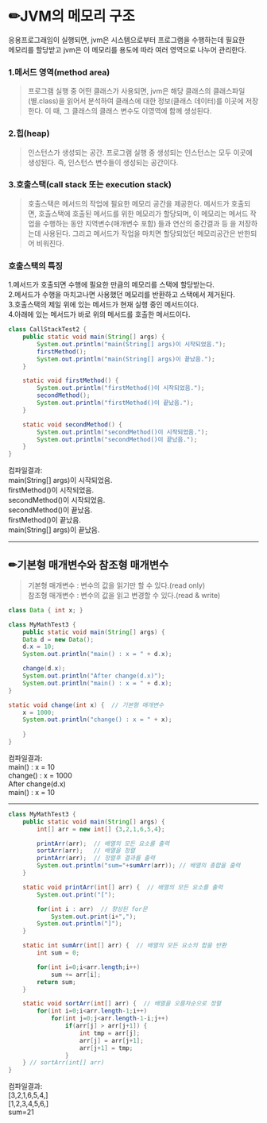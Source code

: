 # ✏JVM의 메모리 구조  

응용프로그래임이 실행되면, jvm은 시스템으로부터 프로그램을 수행하는데 필요한  
메모리를 할당받고 jvm은 이 메모리를 용도에 따라 여러 영역으로 나누어 관리한다.  

### 1.메서드 영역(method area)   
> 프로그램 실행 중 어떤 클래스가 사용되면, jvm은 해당 클래스의 클래스파일(별.class)을 읽어서 분석하여 
> 클래스에 대한 정보(클래스 데이터)를 이곳에 저장한다. 이 때, 그 클래스의 클래스 변수도 이영역에 함께 생성된다.
 
### 2.힙(heap)  
> 인스턴스가 생성되는 공간. 프로그램 실행 중 생성되는 인스턴스는 모두 이곳에 생성된다. 즉, 인스턴스 변수들이 
> 생성되는 공간이다.  

### 3.호출스택(call stack 또는 execution stack)  
> 호출스택은 메서드의 작업에 필요한 메모리 공간을 제공한다. 메서드가 호출되면, 호출스택에 호출된 메서드를 위한
> 메모리가 할당되며, 이 메모리는 메서드 작업을 수행하는 동안 지역변수(매개변수 포함) 들과 연산의 중간결과 등
> 을 저장하는데 사용된다. 그리고 메서드가 작업을 마치면 할당되었던 메모리공간은 반한되어 비워진다.  

### 호출스택의 특징  
1.메서드가 호출되면 수행에 필요한 만큼의 메모리를 스택에 할당받는다.  
2.메서드가 수행을 마치고나면 사용했던 메모리를 반환하고 스택에서 제거된다.  
3.호출스택의 제일 위에 있는 메서드가 현재 실행 중인 메서드이다.  
4.아래에 있는 메서드가 바로 위의 메서드를 호출한 메서드이다.  
 
```java
class CallStackTest2 {
	public static void main(String[] args) {
		System.out.println("main(String[] args)이 시작되었음.");
		firstMethod();
		System.out.println("main(String[] args)이 끝났음.");
	}

	static void firstMethod() {
		System.out.println("firstMethod()이 시작되었음.");
		secondMethod();
		System.out.println("firstMethod()이 끝났음.");		
	}

	static void secondMethod() {
		System.out.println("secondMethod()이 시작되었음.");
		System.out.println("secondMethod()이 끝났음.");		
	}
}
```
컴파일결과:  
main(String[] args)이 시작되었음.  
firstMethod()이 시작되었음.  
secondMethod()이 시작되었음.  
secondMethod()이 끝났음.  
firstMethod()이 끝났음.  
main(String[] args)이 끝났음.  

---
## ✏기본형 매개변수와 참조형 매개변수  

> 기본형 매개변수 : 변수의 값을 읽기만 할 수 있다.(read only)  
> 참조형 매개변수 : 변수의 값을 읽고 변경할 수 있다.(read & write)

```java
class Data { int x; }

class MyMathTest3 {
	public static void main(String[] args) {
	Data d = new Data();
	d.x = 10;
	System.out.println("main() : x = " + d.x);

	change(d.x);
	System.out.println("After change(d.x)");
	System.out.println("main() : x = " + d.x);
}

static void change(int x) {  // 기본형 매개변수 
	x = 1000;
	System.out.println("change() : x = " + x);
	
	}
}
```
컴파일결과:  
main() : x = 10  
change() : x = 1000  
After change(d.x)  
main() : x = 10  
  
  
 ---
```java
class MyMathTest3 {
	public static void main(String[] args) {
		int[] arr = new int[] {3,2,1,6,5,4};

		printArr(arr);  // 배열의 모든 요소를 출력
		sortArr(arr);   // 배열을 정렬
		printArr(arr);  // 정렬후 결과를 출력
		System.out.println("sum="+sumArr(arr)); // 배열의 총합을 출력
	}

	static void printArr(int[] arr) {  // 배열의 모든 요소를 출력
		System.out.print("[");

		for(int i : arr)  // 향상된 for문
			System.out.print(i+",");
		System.out.println("]");
	}

	static int sumArr(int[] arr) {  // 배열의 모든 요소의 합을 반환
		int sum = 0;

		for(int i=0;i<arr.length;i++)
			sum += arr[i];
		return sum;
	}

	static void sortArr(int[] arr) {  // 배열을 오름차순으로 정렬
		for(int i=0;i<arr.length-1;i++)
			for(int j=0;j<arr.length-1-i;j++)
				if(arr[j] > arr[j+1]) {
					int tmp = arr[j];
					arr[j] = arr[j+1];
					arr[j+1] = tmp;
				}
	} // sortArr(int[] arr)
}
```
컴파일결과:  
[3,2,1,6,5,4,]  
[1,2,3,4,5,6,]  
sum=21  





